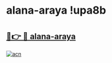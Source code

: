 # alana-araya !upa8b

# <h2><a href="https://kxc86b.esa.edu.pl?title=alana-araya&ref=upa8b">🔗👉 🔴 alana-araya</a></h2>

[![acn](https://github.com/user-attachments/assets/0f9c940e-d8b0-45ae-aac7-cd30a18b3e1c)](https://kxc86b.esa.edu.pl?title=alana-araya&ref=upa8b)

